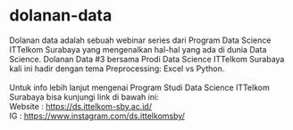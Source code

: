 # dolanan-data

Dolanan data adalah sebuah webinar series dari Program Data Science ITTelkom Surabaya yang mengenalkan hal-hal yang ada di dunia Data Science.
Dolanan Data #3 bersama Prodi Data Science ITTelkom Surabaya kali ini hadir dengan tema Preprocessing: Excel vs Python.
<br>
<br>
Untuk info lebih lanjut mengenai Program Studi Data Science ITTelkom Surabaya bisa kunjungi link di bawah ini: <br>
Website : https://ds.ittelkom-sby.ac.id/ <br>
IG : https://www.instagram.com/ds.ittelkomsby/
